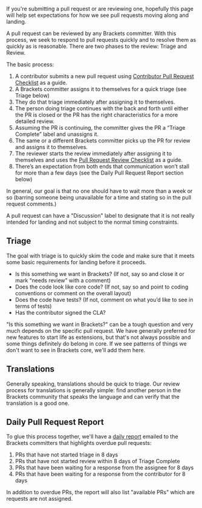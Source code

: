If you're submitting a pull request or are reviewing one, hopefully this page will help set expectations for how we see pull requests moving along and landing.

A pull request can be reviewed by any Brackets committer. With this process, we seek to respond to pull requests quickly and to resolve them as quickly as is reasonable. There are two phases to the review: Triage and Review.

The basic process:

1. A contributor submits a new pull request using [Contributor Pull Request Checklist](https://github.com/adobe/brackets/wiki/Pull-Request-Checklist) as a guide.
2. A Brackets committer assigns it to themselves for a quick triage (see Triage below)
3. They do that triage immediately after assigning it to themselves.
4. The person doing triage continues with the back and forth until either the PR is closed or the PR has the right characteristics for a more detailed review.
5. Assuming the PR is continuing, the committer gives the PR a “Triage Complete” label and unassigns it.
6. The same or a different Brackets committer picks up the PR for review and assigns it to themselves.
7. The reviewer starts the review immediately after assigning it to themselves and uses the [Pull Request Review Checklist](https://github.com/adobe/brackets/wiki/Pull-Request-Review-Checklist) as a guide.
8. There’s an expectation from both ends that communication won’t stall for more than a few days (see the Daily Pull Request Report section below)

In general, our goal is that no one should have to wait more than a week or so (barring someone being unavailable for a time and stating so in the pull request comments.)

A pull request can have a "Discussion" label to designate that it is not really intended for landing and not subject to the normal timing constraints.

## Triage

The goal with triage is to quickly skim the code and make sure that it meets some basic requirements for landing before it proceeds.

* Is this something we want in Brackets? (If not, say so and close it or mark “needs review” with a comment)
* Does the code look like core code? (If not, say so and point to coding conventions or comment on the overall layout)
* Does the code have tests? (If not, comment on what you’d like to see in terms of tests)
* Has the contributor signed the CLA?

"Is this something we want in Brackets?" can be a tough question and very much depends on the specific pull request. We have generally preferred for new features to start life as extensions, but that's not always possible and some things definitely do belong in core. If we see patterns of things we don't want to see in Brackets core, we'll add them here.

## Translations

Generally speaking, translations should be quick to triage. Our review process for translations is generally simple: find another person in the Brackets community that speaks the language and can verify that the translation is a good one.

## Daily Pull Request Report

To glue this process together, we'll have a [daily report](http://prksingh.github.io/pr-tracking/) emailed to the Brackets committers that highlights overdue pull requests:

1. PRs that have not started triage in 8 days
2. PRs that have not started review within 8 days of Triage Complete
3. PRs that have been waiting for a response from the assignee for 8 days
4. PRs that have been waiting for a response from the contributor for 8 days

In addition to overdue PRs, the report will also list "available PRs" which are requests are not assigned.